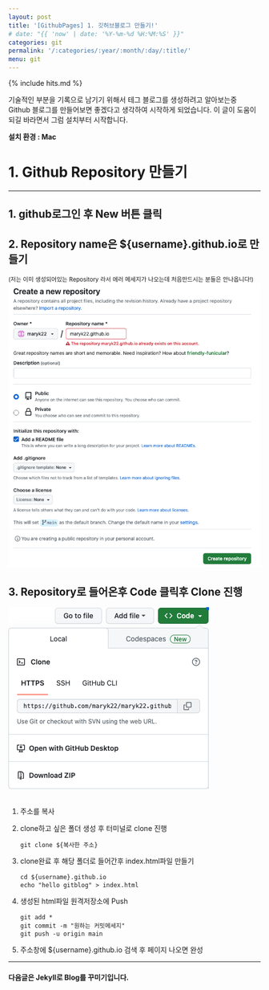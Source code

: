 ```yaml
---
layout: post
title: '[GithubPages] 1. 깃허브블로그 만들기!'
# date: "{{ 'now' | date: '%Y-%m-%d %H:%M:%S' }}"
categories: git
permalink: '/:categories/:year/:month/:day/:title/'
menu: git
---
```


{% include hits.md %}

기술적인 부분을 기록으로 남기기 위해서 테그 블로그를 생성하려고 알아보는중 Github 블로그를 만들어보면 좋겠다고 생각하여 시작하게 되었습니다.
이 글이 도움이 되길 바라면서 그럼 설치부터 시작합니다.

**설치 환경 : Mac**

# 1. Github Repository 만들기

---

## 1. github로그인 후 New 버튼 클릭

## 2. Repository name은 **${username}.github.io**로 만들기

<small>(저는 이미 생성되어있는 Repository 라서 에러 메세지가 나오는데 처음만드시는 분들은 안나옵니다!)</small>
<br>
![Repository 생성](/assets/img/git/blog/blog_1_1.png 'Repository 생성')
<br>

## 3. Repository로 들어온후 Code 클릭후 Clone 진행

![clone](/assets/img/git/blog/blog_1_2.png 'clone')<br>
<br>

1.  주소를 복사<br>
2.  clone하고 싶은 폴더 생성 후 터미널로 clone 진행<br>

    ```
    git clone ${복사한 주소}
    ```

3.  clone완료 후 해당 폴더로 들어간후 index.html파일 만들기<br>

    ```
    cd ${username}.github.io
    echo "hello gitblog" > index.html
    ```

4.  생성된 html파일 원격저장소에 Push<br>

    ```
    git add *
    git commit -m "원하는 커밋메세지"
    git push -u origin main
    ```

5.  주소창에 ${username}.github.io 검색 후 페이지 나오면 완성

---

#### 다음글은 Jekyll로 Blog를 꾸미기입니다.
